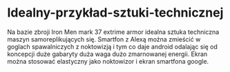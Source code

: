 # Idealny-przykład-sztuki-technicznej
Na bazie zbroji Iron Men mark 37 extrime armor idealna sztuka techniczna maszyn samoreplikujących się. 
Smartfon z Alexą można zmieścić w goglach spawalniczych z noktowizją i tym co daje android odalając się od koncepcji duże gabaryty duża waga dużo zmarnowanej energii. Ekran można stosować elastyczny jako noktowizor i ekran smartfona google.  
